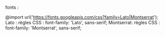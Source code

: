 
fonts :


@import url('https://fonts.googleapis.com/css?family=Lato|Montserrat');
Lato :
règles CSS : font-family: 'Lato', sans-serif;
Montserrat:
règles CSS : font-family: 'Montserrat', sans-serif;


<link rel="stylesheet" href="https://use.fontawesome.com/releases/v5.7.2/css/all.css" integrity="sha384-fnmOCqbTlWIlj8LyTjo7mOUStjsKC4pOpQbqyi7RrhN7udi9RwhKkMHpvLbHG9Sr" crossorigin="anonymous">
